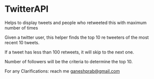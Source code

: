TwitterAPI
==========

Helps to display tweets and people who retweeted this with maximum number of times

Given a twitter user, this helper finds the top 10 re tweeters of the most recent 10 tweets.

If a tweet has less than 100 retweets, it will skip to the next one.

Number of followers will be the criteria to determine the top 10.


For any Clarifications: reach me ganeshprab@gmail.com
